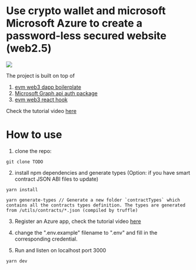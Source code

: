 # Use crypto wallet and microsoft Microsoft Azure to create a password-less secured website (web2.5)

![](https://i.imgur.com/JHZ0ibc.png)

The project is built on top of

1. [evm web3 dapp boilerplate](https://github.com/happyeric77/evm-dapp-boilerplate-ts.git)
2. [Microsoft Graph api auth package](https://www.npmjs.com/package/ms365-graph-api-auth)
3. [evm web3 react hook](https://www.npmjs.com/package/evm-web3-hooks)

Check the tutorial video [here](TODO)

# How to use

1. clone the repo:

```
git clone TODO
```

2. install npm dependencies and generate types (Option: if you have smart contract JSON ABI files to update)

```
yarn install

yarn generate-types // Generate a new folder `contractTypes` which contains all the contracts types definition. The types are generated from /utils/contracts/*.json (compiled by truffle)
```

3. Register an Azure app, check the tutorial video [here](https://youtu.be/sXW3G8gtlWs)

4. change the ".env.example" filename to ".env" and fill in the corresponding credential.

5. Run and listen on localhost port 3000

```
yarn dev
```
